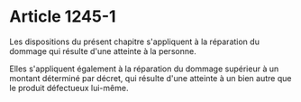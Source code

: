 # Article 1245-1

Les dispositions du présent chapitre s'appliquent à la réparation du dommage qui résulte d'une atteinte à la personne.

Elles s'appliquent également à la réparation du dommage supérieur à un montant déterminé par décret, qui résulte d'une atteinte à un bien autre que le produit défectueux lui-même.
